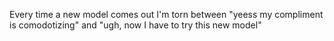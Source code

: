 Every time a new model comes out I'm torn between "yeess my compliment is comodotizing" and "ugh, now I have to try this new model"

